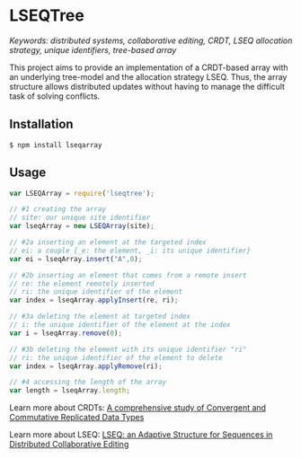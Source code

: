 # LSEQTree

<i>Keywords: distributed systems, collaborative editing, CRDT, LSEQ allocation strategy, unique identifiers, tree-based array</i>

This project aims to provide an implementation of a CRDT-based array with an
underlying tree-model and the allocation strategy LSEQ. Thus, the array
structure allows distributed updates without having to manage the difficult
task of solving conflicts.

## Installation

```
$ npm install lseqarray
```

## Usage

```javascript
var LSEQArray = require('lseqtree');

// #1 creating the array
// site: our unique site identifier
var lseqArray = new LSEQArray(site);

// #2a inserting an element at the targeted index
// ei: a couple {_e: the element, _i: its unique identifier}
var ei = lseqArray.insert("A",0);

// #2b inserting an element that comes from a remote insert
// re: the element remotely inserted
// ri: the unique identifier of the element
var index = lseqArray.applyInsert(re, ri);

// #3a deleting the element at targeted index
// i: the unique identifier of the element at the index
var i = lseqArray.remove(0);

// #3b deleting the element with its unique identifier "ri"
// ri: the unique identifier of the element to delete
var index = lseqArray.applyRemove(ri);

// #4 accessing the length of the array
var length = lseqArray.length;
```

Learn more about CRDTs: [A comprehensive study of Convergent and Commutative Replicated Data Types](http://hal.upmc.fr/docs/00/55/55/88/PDF/techreport.pdf)

Learn more about LSEQ: [LSEQ: an Adaptive Structure for Sequences in Distributed Collaborative Editing](http://hal.archives-ouvertes.fr/docs/00/92/16/33/PDF/fp025-nedelec.pdf)
